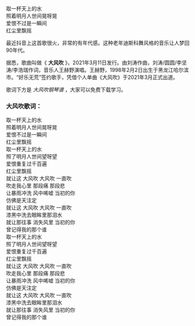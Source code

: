 

取一杯天上的水  
照着明月人世间晃呀晃  
爱恨不过是一瞬间  
红尘里飘摇

最近抖音上这首歌很火，非常的有年代感。这种老年迪斯科舞风格的音乐让人梦回90年代。

据悉，歌曲叫做《 **大风吹**
》，2021年3月11日发行。由刘涛作曲，刘涛/圆圆/李坚涛/李浩瑞作词，音乐人王赫野演唱。王赫野，1998年2月2日出生于黑龙江哈尔滨市。“好乐无荒”签约歌手，凭借个人单曲《大风吹》于2021年3月正式出道。

歌词下方是 _大风吹钢琴谱_ ，大家可以免费下载学习。

### 大风吹歌词：

取一杯天上的水  
照着明月人世间晃呀晃  
爱恨不过是一瞬间  
红尘里飘摇  
取一杯天上的水  
照了明月人世间望呀望  
爱恨重复过千百遍  
红尘里飘摇  
就让这 大风吹 大风吹 一直吹  
吹走我心里 那段痛 那段悲  
让暴雨冲洗 风中唏嘘 当初的你  
仿佛是天注定  
就让这 大风吹 大风吹 一直吹  
漆黑中洗去眼眸里那泪水  
就让那往事 消失风里 当初的你  
曾记得我的那个谁  
取一杯天上的水  
照了明月人世间望呀望  
爱恨重复过千百遍  
红尘里飘摇  
就让这 大风吹 大风吹 一直吹  
吹走我心里 那段痛 那段悲  
让暴雨冲洗 风中唏嘘 当初的你  
仿佛是天注定  
就让这 大风吹 大风吹 一直吹  
漆黑中洗去眼眸里那泪水  
就让那往事 消失风里 当初的你  
曾记得我的那个谁

